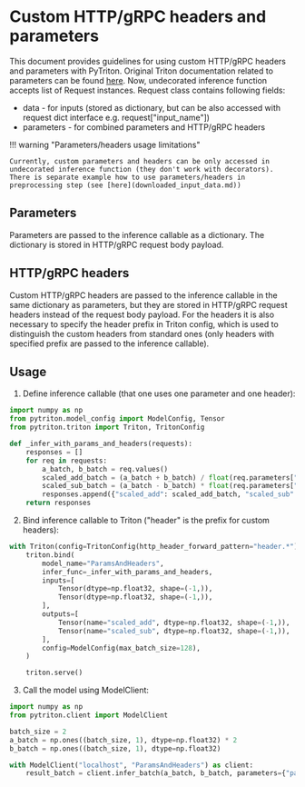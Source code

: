 <!--
Copyright (c) 2022-2023, NVIDIA CORPORATION. All rights reserved.

Licensed under the Apache License, Version 2.0 (the "License");
you may not use this file except in compliance with the License.
You may obtain a copy of the License at

    http://www.apache.org/licenses/LICENSE-2.0

Unless required by applicable law or agreed to in writing, software
distributed under the License is distributed on an "AS IS" BASIS,
WITHOUT WARRANTIES OR CONDITIONS OF ANY KIND, either express or implied.
See the License for the specific language governing permissions and
limitations under the License.
-->

# Custom HTTP/gRPC headers and parameters

This document provides guidelines for using custom HTTP/gRPC headers and parameters with PyTriton.
Original Triton documentation related to parameters can be found [here](https://github.com/triton-inference-server/server/blob/main/docs/protocol/extension_parameters.md).
Now, undecorated inference function accepts list of Request instances.
Request class contains following fields:
- data - for inputs (stored as dictionary, but can be also accessed with request dict interface e.g. request["input_name"])
- parameters - for combined parameters and HTTP/gRPC headers

!!! warning "Parameters/headers usage limitations"

    Currently, custom parameters and headers can be only accessed in undecorated inference function (they don't work with decorators).
    There is separate example how to use parameters/headers in preprocessing step (see [here](downloaded_input_data.md))


## Parameters

Parameters are passed to the inference callable as a dictionary.
The dictionary is stored in HTTP/gRPC request body payload.

## HTTP/gRPC headers

Custom HTTP/gRPC headers are passed to the inference callable in the same dictionary as parameters,
but they are stored in HTTP/gRPC request headers instead of the request body payload.
For the headers it is also necessary to specify the header prefix in Triton config, which is used to distinguish  the custom
headers from standard ones (only headers with specified prefix are passed to the inference callable).

## Usage

1. Define inference callable (that one uses one parameter and one header):

```python
import numpy as np
from pytriton.model_config import ModelConfig, Tensor
from pytriton.triton import Triton, TritonConfig

def _infer_with_params_and_headers(requests):
    responses = []
    for req in requests:
        a_batch, b_batch = req.values()
        scaled_add_batch = (a_batch + b_batch) / float(req.parameters["header_divisor"])
        scaled_sub_batch = (a_batch - b_batch) * float(req.parameters["parameter_multiplier"])
        responses.append({"scaled_add": scaled_add_batch, "scaled_sub": scaled_sub_batch})
    return responses
```

2. Bind inference callable to Triton ("header" is the prefix for custom headers):

<!--pytest-codeblocks:cont-->

```python
with Triton(config=TritonConfig(http_header_forward_pattern="header.*")) as triton:
    triton.bind(
        model_name="ParamsAndHeaders",
        infer_func=_infer_with_params_and_headers,
        inputs=[
            Tensor(dtype=np.float32, shape=(-1,)),
            Tensor(dtype=np.float32, shape=(-1,)),
        ],
        outputs=[
            Tensor(name="scaled_add", dtype=np.float32, shape=(-1,)),
            Tensor(name="scaled_sub", dtype=np.float32, shape=(-1,)),
        ],
        config=ModelConfig(max_batch_size=128),
    )
```
<!--pytest.mark.skip-->
```python
    triton.serve()
```

3. Call the model using ModelClient:

<!--pytest-codeblocks:cont-->

```python
import numpy as np
from pytriton.client import ModelClient

batch_size = 2
a_batch = np.ones((batch_size, 1), dtype=np.float32) * 2
b_batch = np.ones((batch_size, 1), dtype=np.float32)
```
<!--pytest.mark.skip-->
```python
with ModelClient("localhost", "ParamsAndHeaders") as client:
    result_batch = client.infer_batch(a_batch, b_batch, parameters={"parameter_multiplier": 2}, headers={"header_divisor": 3})
```
